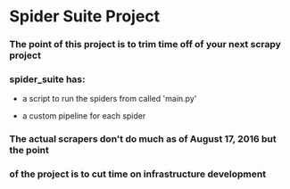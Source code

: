 # Spider Suite Project

### The point of this project is to trim time off of your next scrapy project

### spider_suite has:

* a script to run the spiders from called 'main.py' 

* a custom pipeline for each spider

### The actual scrapers don't do much as of August 17, 2016 but the point
### of the project is to cut time on infrastructure development  
